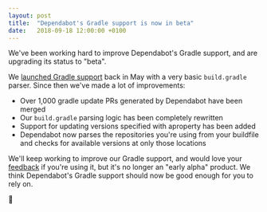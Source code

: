 ```yaml
---
layout: post
title:  "Dependabot's Gradle support is now in beta"
date:   2018-09-18 12:00:00 +0100
---
```


We've been working hard to improve Dependabot's Gradle support, and are
upgrading its status to "beta".

We [launched Gradle support][gradle-support] back in May with a very basic
`build.gradle` parser. Since then we've made a lot of improvements:
- Over 1,000 gradle update PRs generated by Dependabot have been merged
- Our `build.gradle` parsing logic has been completely rewritten
- Support for updating versions specified with aproperty has been added
- Dependabot now parses the repositories you're using from your buildfile and
  checks for available versions at only those locations

We'll keep working to improve our Gradle support, and would love your
[feedback][feedback-link] if you're using it, but it's no longer an "early
alpha" product. We think Dependabot's Gradle support should now be good enough
for you to rely on.

🐘

[gradle-support]: ../gradle-support
[feedback-link]: https://github.com/dependabot/feedback
